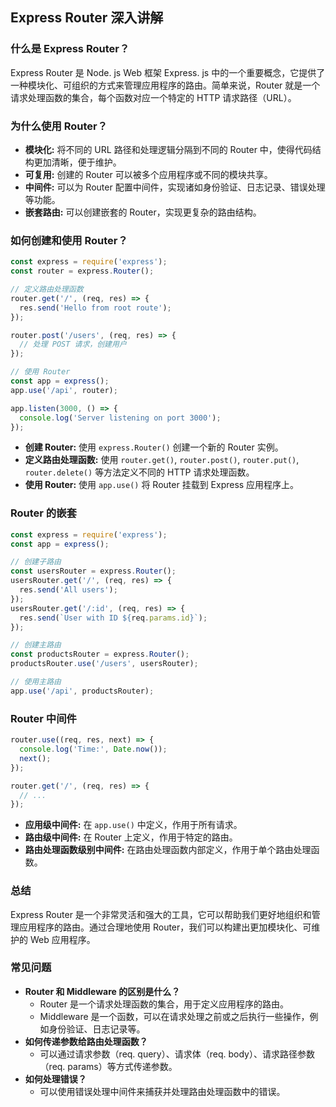 ## Express Router 深入讲解

### 什么是 Express Router？

Express Router 是 Node. js Web 框架 Express. js 中的一个重要概念，它提供了一种模块化、可组织的方式来管理应用程序的路由。简单来说，Router 就是一个请求处理函数的集合，每个函数对应一个特定的 HTTP 请求路径（URL）。

### 为什么使用 Router？

- **模块化:** 将不同的 URL 路径和处理逻辑分隔到不同的 Router 中，使得代码结构更加清晰，便于维护。
- **可复用:** 创建的 Router 可以被多个应用程序或不同的模块共享。
- **中间件:** 可以为 Router 配置中间件，实现诸如身份验证、日志记录、错误处理等功能。
- **嵌套路由:** 可以创建嵌套的 Router，实现更复杂的路由结构。

### 如何创建和使用 Router？

```JavaScript
const express = require('express');
const router = express.Router();

// 定义路由处理函数
router.get('/', (req, res) => {
  res.send('Hello from root route');
});

router.post('/users', (req, res) => {
  // 处理 POST 请求，创建用户
});

// 使用 Router
const app = express();
app.use('/api', router);

app.listen(3000, () => {
  console.log('Server listening on port 3000');
});
```

- **创建 Router:** 使用 `express.Router()` 创建一个新的 Router 实例。
- **定义路由处理函数:** 使用 `router.get()`, `router.post()`, `router.put()`, `router.delete()` 等方法定义不同的 HTTP 请求处理函数。
- **使用 Router:** 使用 `app.use()` 将 Router 挂载到 Express 应用程序上。

### Router 的嵌套

```JavaScript
const express = require('express');
const app = express();

// 创建子路由
const usersRouter = express.Router();
usersRouter.get('/', (req, res) => {
  res.send('All users');
});
usersRouter.get('/:id', (req, res) => {
  res.send(`User with ID ${req.params.id}`);
});

// 创建主路由
const productsRouter = express.Router();
productsRouter.use('/users', usersRouter);

// 使用主路由
app.use('/api', productsRouter);
```

### Router 中间件

```JavaScript
router.use((req, res, next) => {
  console.log('Time:', Date.now());
  next();
});

router.get('/', (req, res) => {
  // ...
});
```

- **应用级中间件:** 在 `app.use()` 中定义，作用于所有请求。
- **路由级中间件:** 在 Router 上定义，作用于特定的路由。
- **路由处理函数级别中间件:** 在路由处理函数内部定义，作用于单个路由处理函数。

### 总结

Express Router 是一个非常灵活和强大的工具，它可以帮助我们更好地组织和管理应用程序的路由。通过合理地使用 Router，我们可以构建出更加模块化、可维护的 Web 应用程序。

### 常见问题

- **Router 和 Middleware 的区别是什么？**
    - Router 是一个请求处理函数的集合，用于定义应用程序的路由。
    - Middleware 是一个函数，可以在请求处理之前或之后执行一些操作，例如身份验证、日志记录等。
- **如何传递参数给路由处理函数？**
    - 可以通过请求参数（req. query）、请求体（req. body）、请求路径参数（req. params）等方式传递参数。
- **如何处理错误？**
    - 可以使用错误处理中间件来捕获并处理路由处理函数中的错误。